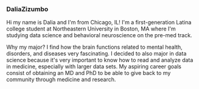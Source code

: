 ### DaliaZizumbo
Hi my name is Dalia and I'm from Chicago, IL! I'm a first-generation Latina college student at Northeastern University in Boston, MA where I'm studying data science and behavioral neuroscience on the pre-med track.

Why my major? I find how the brain functions related to mental health, disorders, and diseases very fascinating. I decided to also major in data science because it's very important to know how to read and analyze data in medicine, especially with larger data sets. My aspiring career goals consist of obtaining an MD and PhD to be able to give back to my community through medicine and research. 

